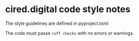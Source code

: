 # cired.digital code style notes

The style guidelines are defined in pyproject.toml

The code must passe ```ruff checks``` with no errors or warnings.